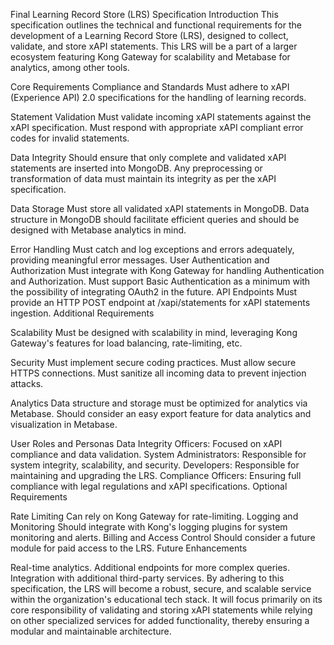 Final Learning Record Store (LRS) Specification
Introduction
This specification outlines the technical and functional requirements for the development of a Learning Record Store (LRS), designed to collect, validate, and store xAPI statements. This LRS will be a part of a larger ecosystem featuring Kong Gateway for scalability and Metabase for analytics, among other tools.

Core Requirements
Compliance and Standards
Must adhere to xAPI (Experience API) 2.0 specifications for the handling of learning records.

Statement Validation
Must validate incoming xAPI statements against the xAPI specification.
Must respond with appropriate xAPI compliant error codes for invalid statements.

Data Integrity
Should ensure that only complete and validated xAPI statements are inserted into MongoDB.
Any preprocessing or transformation of data must maintain its integrity as per the xAPI specification.

Data Storage
Must store all validated xAPI statements in MongoDB.
Data structure in MongoDB should facilitate efficient queries and should be designed with Metabase analytics in mind.

Error Handling
Must catch and log exceptions and errors adequately, providing meaningful error messages.
User Authentication and Authorization
Must integrate with Kong Gateway for handling Authentication and Authorization.
Must support Basic Authentication as a minimum with the possibility of integrating OAuth2 in the future.
API Endpoints
Must provide an HTTP POST endpoint at /xapi/statements for xAPI statements ingestion.
Additional Requirements

Scalability
Must be designed with scalability in mind, leveraging Kong Gateway's features for load balancing, rate-limiting, etc.

Security
Must implement secure coding practices.
Must allow secure HTTPS connections.
Must sanitize all incoming data to prevent injection attacks.

Analytics
Data structure and storage must be optimized for analytics via Metabase.
Should consider an easy export feature for data analytics and visualization in Metabase.

User Roles and Personas
Data Integrity Officers: Focused on xAPI compliance and data validation.
System Administrators: Responsible for system integrity, scalability, and security.
Developers: Responsible for maintaining and upgrading the LRS.
Compliance Officers: Ensuring full compliance with legal regulations and xAPI specifications.
Optional Requirements

Rate Limiting
Can rely on Kong Gateway for rate-limiting.
Logging and Monitoring
Should integrate with Kong's logging plugins for system monitoring and alerts.
Billing and Access Control
Should consider a future module for paid access to the LRS.
Future Enhancements

Real-time analytics.
Additional endpoints for more complex queries.
Integration with additional third-party services.
By adhering to this specification, the LRS will become a robust, secure, and scalable service within the organization's educational tech stack. It will focus primarily on its core responsibility of validating and storing xAPI statements while relying on other specialized services for added functionality, thereby ensuring a modular and maintainable architecture.
